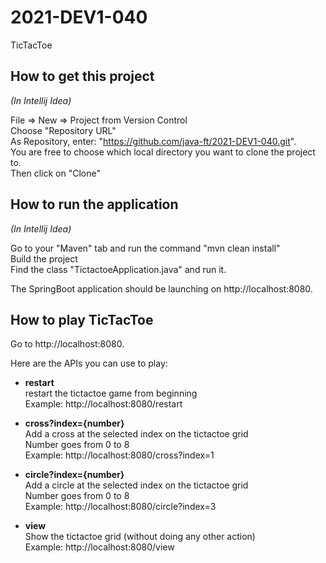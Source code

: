 # 2021-DEV1-040
TicTacToe

## How to get this project
*(In Intellij Idea)*

File => New => Project from Version Control <br />
Choose "Repository URL" <br />
As Repository, enter: "https://github.com/java-ft/2021-DEV1-040.git". <br />
You are free to choose which local directory you want to clone the project to. <br />
Then click on "Clone" <br />

## How to run the application
*(In Intellij Idea)*

Go to your "Maven" tab and run the command "mvn clean install" <br />
Build the project <br />
Find the class "TictactoeApplication.java" and run it. <br />

The SpringBoot application should be launching on http://localhost:8080.

## How to play TicTacToe

Go to http://localhost:8080.

Here are the APIs you can use to play:

- **restart <br />** restart the tictactoe game from beginning <br />
Example: http://localhost:8080/restart
  
- **cross?index={number}** <br /> Add a cross at the selected index on the tictactoe grid <br /> Number goes from 0 to 8 <br />
Example: http://localhost:8080/cross?index=1

- **circle?index={number}** <br /> Add a circle at the selected index on the tictactoe grid <br /> Number goes from 0 to 8 <br />
Example: http://localhost:8080/circle?index=3

- **view** <br /> Show the tictactoe grid (without doing any other action) <br />
Example: http://localhost:8080/view
